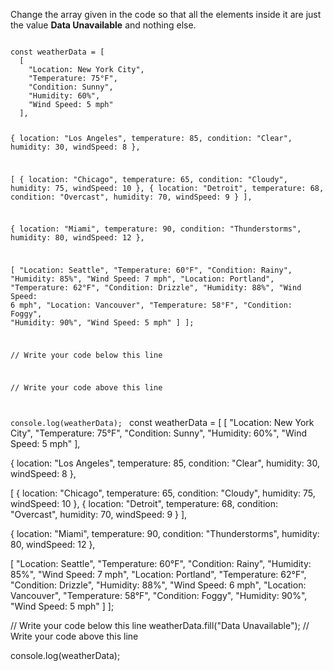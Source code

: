 Change the array given in the
code so that all the elements
inside it are just the value
**Data Unavailable** and nothing
else.

<codeblock language="javascript" type="exercise" testMode="fixedInput">
<code>
const weatherData = [
  [
    "Location: New York City",
    "Temperature: 75°F",
    "Condition: Sunny",
    "Humidity: 60%",
    "Wind Speed: 5 mph"
  ],

  {
    location: "Los Angeles",
    temperature: 85,
    condition: "Clear",
    humidity: 30,
    windSpeed: 8
  },

  [
    {
      location: "Chicago",
      temperature: 65,
      condition: "Cloudy",
      humidity: 75,
      windSpeed: 10
    },
    {
      location: "Detroit",
      temperature: 68,
      condition: "Overcast",
      humidity: 70,
      windSpeed: 9
    }
  ],

  {
    location: "Miami",
    temperature: 90,
    condition: "Thunderstorms",
    humidity: 80,
    windSpeed: 12
  },

  [
    "Location: Seattle",
    "Temperature: 60°F",
    "Condition: Rainy",
    "Humidity: 85%",
    "Wind Speed: 7 mph",
    "Location: Portland",
    "Temperature: 62°F",
    "Condition: Drizzle",
    "Humidity: 88%",
    "Wind Speed: 6 mph",
    "Location: Vancouver",
    "Temperature: 58°F",
    "Condition: Foggy",
    "Humidity: 90%",
    "Wind Speed: 5 mph"
  ]
];

// Write your code below this line

// Write your code above this line

console.log(weatherData);
</code>
<solution>
const weatherData = [
  [
    "Location: New York City",
    "Temperature: 75°F",
    "Condition: Sunny",
    "Humidity: 60%",
    "Wind Speed: 5 mph"
  ],

  {
    location: "Los Angeles",
    temperature: 85,
    condition: "Clear",
    humidity: 30,
    windSpeed: 8
  },

  [
    {
      location: "Chicago",
      temperature: 65,
      condition: "Cloudy",
      humidity: 75,
      windSpeed: 10
    },
    {
      location: "Detroit",
      temperature: 68,
      condition: "Overcast",
      humidity: 70,
      windSpeed: 9
    }
  ],

  {
    location: "Miami",
    temperature: 90,
    condition: "Thunderstorms",
    humidity: 80,
    windSpeed: 12
  },

  [
    "Location: Seattle",
    "Temperature: 60°F",
    "Condition: Rainy",
    "Humidity: 85%",
    "Wind Speed: 7 mph",
    "Location: Portland",
    "Temperature: 62°F",
    "Condition: Drizzle",
    "Humidity: 88%",
    "Wind Speed: 6 mph",
    "Location: Vancouver",
    "Temperature: 58°F",
    "Condition: Foggy",
    "Humidity: 90%",
    "Wind Speed: 5 mph"
  ]
];

// Write your code below this line
weatherData.fill("Data Unavailable");
// Write your code above this line

console.log(weatherData);
</solution>
</codeblock>
